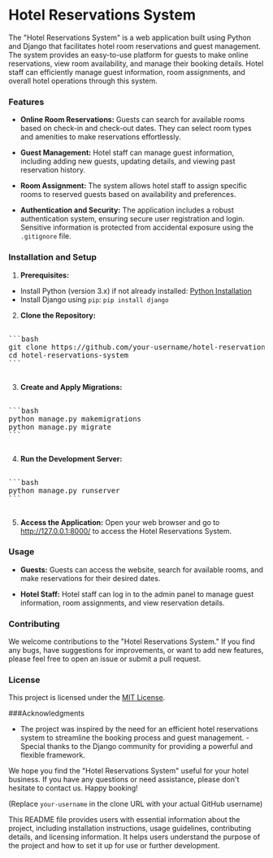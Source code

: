 # Hotel Reservations System

The "Hotel Reservations System" is a web application built using Python and Django that facilitates hotel room reservations and guest management. The system provides an easy-to-use platform for guests to make online reservations, view room availability, and manage their booking details. Hotel staff can efficiently manage guest information, room assignments, and overall hotel operations through this system.

### Features

- **Online Room Reservations:** Guests can search for available rooms based on check-in and check-out dates. They can select room types and amenities to make reservations effortlessly.

- **Guest Management:** Hotel staff can manage guest information, including adding new guests, updating details, and viewing past reservation history.

- **Room Assignment:** The system allows hotel staff to assign specific rooms to reserved guests based on availability and preferences.

- **Authentication and Security:** The application includes a robust authentication system, ensuring secure user registration and login. Sensitive information is protected from accidental exposure using the `.gitignore` file.

### Installation and Setup

1. **Prerequisites:**

- Install Python (version 3.x) if not already installed: [Python Installation](https://www.python.org/downloads/)
- Install Django using `pip`: `pip install django`

2. **Clone the Repository:**
<pre>

```bash
git clone https://github.com/your-username/hotel-reservations-system.git
cd hotel-reservations-system
```

</pre>

3. **Create and Apply Migrations:**
<pre>

```bash
python manage.py makemigrations
python manage.py migrate
```

</pre>

4. **Run the Development Server:**
<pre>

```bash
python manage.py runserver
```

</pre>

5. **Access the Application:**
   Open your web browser and go to http://127.0.0.1:8000/ to access the Hotel Reservations System.

### Usage

- **Guests:** Guests can access the website, search for available rooms, and make reservations for their desired dates.

- **Hotel Staff:** Hotel staff can log in to the admin panel to manage guest information, room assignments, and view reservation details.

### Contributing

We welcome contributions to the "Hotel Reservations System." If you find any bugs, have suggestions for improvements, or want to add new features, please feel free to open an issue or submit a pull request.

### License

This project is licensed under the [MIT License](https://opensource.org/license/mit/).

###Acknowledgments

- The project was inspired by the need for an efficient hotel reservations system to streamline the booking process and guest management.
  -Special thanks to the Django community for providing a powerful and flexible framework.

We hope you find the "Hotel Reservations System" useful for your hotel business. If you have any questions or need assistance, please don't hesitate to contact us. Happy booking!

(Replace `your-username` in the clone URL with your actual GitHub username)

This README file provides users with essential information about the project, including installation instructions, usage guidelines, contributing details, and licensing information. It helps users understand the purpose of the project and how to set it up for use or further development.
